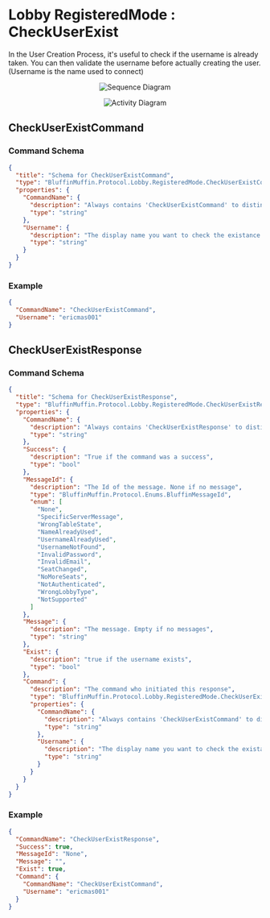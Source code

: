 # Lobby RegisteredMode : CheckUserExist

In the User Creation Process, it's useful to check if the username is already taken. You can then validate the username before actually creating the user. (Username is the name used to connect)

<p align=center><img src="https://github.com/Ericmas001/BluffinMuffin.Protocol/blob/develop/Documentation/Sequences/BluffinMuffin.Protocol.Lobby.RegisteredMode.CheckUserExistCommand.png" alt="Sequence Diagram"></p>

<p align=center><img src="https://github.com/Ericmas001/BluffinMuffin.Protocol/blob/develop/Documentation/Activities/BluffinMuffin.Protocol.Lobby.RegisteredMode.CheckUserExistCommand.png" alt="Activity Diagram"></p>

## CheckUserExistCommand

### Command Schema

```json
{
  "title": "Schema for CheckUserExistCommand",
  "type": "BluffinMuffin.Protocol.Lobby.RegisteredMode.CheckUserExistCommand",
  "properties": {
    "CommandName": {
      "description": "Always contains 'CheckUserExistCommand' to distinguish the command from others.",
      "type": "string"
    },
    "Username": {
      "description": "The display name you want to check the existance of",
      "type": "string"
    }
  }
}
```

### Example

```json
{
  "CommandName": "CheckUserExistCommand",
  "Username": "ericmas001"
}
```

## CheckUserExistResponse

### Command Schema

```json
{
  "title": "Schema for CheckUserExistResponse",
  "type": "BluffinMuffin.Protocol.Lobby.RegisteredMode.CheckUserExistResponse",
  "properties": {
    "CommandName": {
      "description": "Always contains 'CheckUserExistResponse' to distinguish the command from others.",
      "type": "string"
    },
    "Success": {
      "description": "True if the command was a success",
      "type": "bool"
    },
    "MessageId": {
      "description": "The Id of the message. None if no message",
      "type": "BluffinMuffin.Protocol.Enums.BluffinMessageId",
      "enum": [
        "None",
        "SpecificServerMessage",
        "WrongTableState",
        "NameAlreadyUsed",
        "UsernameAlreadyUsed",
        "UsernameNotFound",
        "InvalidPassword",
        "InvalidEmail",
        "SeatChanged",
        "NoMoreSeats",
        "NotAuthenticated",
        "WrongLobbyType",
        "NotSupported"
      ]
    },
    "Message": {
      "description": "The message. Empty if no messages",
      "type": "string"
    },
    "Exist": {
      "description": "true if the username exists",
      "type": "bool"
    },
    "Command": {
      "description": "The command who initiated this response",
      "type": "BluffinMuffin.Protocol.Lobby.RegisteredMode.CheckUserExistCommand",
      "properties": {
        "CommandName": {
          "description": "Always contains 'CheckUserExistCommand' to distinguish the command from others.",
          "type": "string"
        },
        "Username": {
          "description": "The display name you want to check the existance of",
          "type": "string"
        }
      }
    }
  }
}
```

### Example

```json
{
  "CommandName": "CheckUserExistResponse",
  "Success": true,
  "MessageId": "None",
  "Message": "",
  "Exist": true,
  "Command": {
    "CommandName": "CheckUserExistCommand",
    "Username": "ericmas001"
  }
}
```

